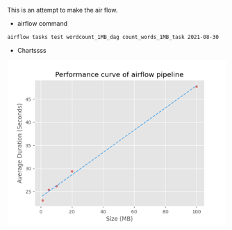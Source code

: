 This is an attempt to make the air flow.

- airflow command

```bash
airflow tasks test wordcount_1MB_dag count_words_1MB_task 2021-08-30
```

- Chartssss

![Alt text](performance_curve.png?raw=true "Title")
